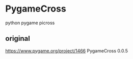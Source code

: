 # PygameCross
python pygame picross

## original
https://www.pygame.org/project/1466
PygameCross 0.0.5
